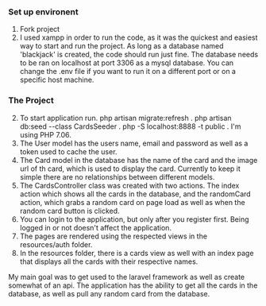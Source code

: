 ### Set up environent
 1. Fork project
 1. I used xampp in order to run the code, as it was the quickest and easiest way to start and run the project. As long as a database named 'blackjack' is created, the code should run just fine. The database needs to be ran on localhost at port 3306 as a mysql database. You can change the .env file if you want to run it on a different port or on a specific host machine.
 
### The Project

 2. To start application run. php artisan migrate:refresh . php artisan db:seed --class CardsSeeder . php -S localhost:8888 -t public . I'm using PHP 7.06.
 2. The User model has the users name, email and password as well as a token used to cache the user.
 2. The Card model in the database has the name of the card and the image url of th card, which is used to display the card. Currently to keep it simple there are no relationships between different models.
 2. The CardsController class was created with two actions. The index action which shows all the cards in the database, and the randomCard action, which grabs a random card on page load as well as when the random card button is clicked.
 2. You can login to the application, but only after you register first. Being logged in or not doesn't affect the application.
 2. The pages are rendered using the respected  views in the resources/auth folder.
 2. In the resources folder, there is a cards view as well with an index page that displays all the cards with their respective names.
 
 
 My main goal was to get used to the laravel framework as well as create somewhat of an api. The application has the ability to get all the cards in the database, as well as pull any random card from the database.
